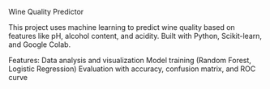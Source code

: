 Wine Quality Predictor

This project uses machine learning to predict wine quality based on features like pH, alcohol content, and acidity. Built with Python, Scikit-learn, and Google Colab.

Features:
Data analysis and visualization
Model training (Random Forest, Logistic Regression)
Evaluation with accuracy, confusion matrix, and ROC curve
